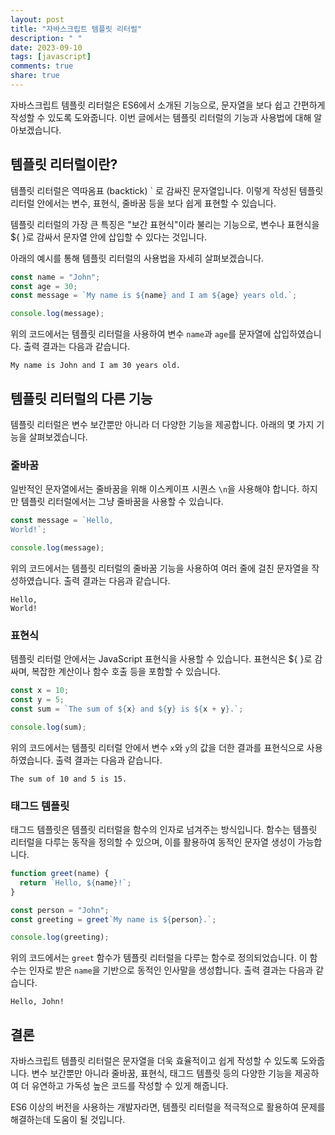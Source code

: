 ```yaml
---
layout: post
title: "자바스크립트 템플릿 리터럴"
description: " "
date: 2023-09-10
tags: [javascript]
comments: true
share: true
---
```


자바스크립트 템플릿 리터럴은 ES6에서 소개된 기능으로, 문자열을 보다 쉽고 간편하게 작성할 수 있도록 도와줍니다. 이번 글에서는 템플릿 리터럴의 기능과 사용법에 대해 알아보겠습니다.

## 템플릿 리터럴이란?

템플릿 리터럴은 역따옴표 (backtick) \` 로 감싸진 문자열입니다. 이렇게 작성된 템플릿 리터럴 안에서는 변수, 표현식, 줄바꿈 등을 보다 쉽게 표현할 수 있습니다. 

템플릿 리터럴의 가장 큰 특징은 "보간 표현식"이라 불리는 기능으로, 변수나 표현식을 ${ }로 감싸서 문자열 안에 삽입할 수 있다는 것입니다. 

아래의 예시를 통해 템플릿 리터럴의 사용법을 자세히 살펴보겠습니다.

```javascript
const name = "John";
const age = 30;
const message = `My name is ${name} and I am ${age} years old.`;

console.log(message);
```

위의 코드에서는 템플릿 리터럴을 사용하여 변수 `name`과 `age`를 문자열에 삽입하였습니다. 출력 결과는 다음과 같습니다.

```
My name is John and I am 30 years old.
```

## 템플릿 리터럴의 다른 기능

템플릿 리터럴은 변수 보간뿐만 아니라 더 다양한 기능을 제공합니다. 아래의 몇 가지 기능을 살펴보겠습니다.

### 줄바꿈

일반적인 문자열에서는 줄바꿈을 위해 이스케이프 시퀀스 `\n`을 사용해야 합니다. 하지만 템플릿 리터럴에서는 그냥 줄바꿈을 사용할 수 있습니다.

```javascript
const message = `Hello,
World!`;

console.log(message);
```

위의 코드에서는 템플릿 리터럴의 줄바꿈 기능을 사용하여 여러 줄에 걸친 문자열을 작성하였습니다. 출력 결과는 다음과 같습니다.

```
Hello,
World!
```

### 표현식

템플릿 리터럴 안에서는 JavaScript 표현식을 사용할 수 있습니다. 표현식은 ${ }로 감싸며, 복잡한 계산이나 함수 호출 등을 포함할 수 있습니다.

```javascript
const x = 10;
const y = 5;
const sum = `The sum of ${x} and ${y} is ${x + y}.`;

console.log(sum);
```

위의 코드에서는 템플릿 리터럴 안에서 변수 `x`와 `y`의 값을 더한 결과를 표현식으로 사용하였습니다. 출력 결과는 다음과 같습니다.

```
The sum of 10 and 5 is 15.
```

### 태그드 템플릿

태그드 템플릿은 템플릿 리터럴을 함수의 인자로 넘겨주는 방식입니다. 함수는 템플릿 리터럴을 다루는 동작을 정의할 수 있으며, 이를 활용하여 동적인 문자열 생성이 가능합니다.

```javascript
function greet(name) {
  return `Hello, ${name}!`;
}

const person = "John";
const greeting = greet`My name is ${person}.`;

console.log(greeting);
```

위의 코드에서는 `greet` 함수가 템플릿 리터럴을 다루는 함수로 정의되었습니다. 이 함수는 인자로 받은 `name`을 기반으로 동적인 인사말을 생성합니다. 출력 결과는 다음과 같습니다.

```
Hello, John!
```

## 결론

자바스크립트 템플릿 리터럴은 문자열을 더욱 효율적이고 쉽게 작성할 수 있도록 도와줍니다. 변수 보간뿐만 아니라 줄바꿈, 표현식, 태그드 템플릿 등의 다양한 기능을 제공하여 더 유연하고 가독성 높은 코드를 작성할 수 있게 해줍니다.

ES6 이상의 버전을 사용하는 개발자라면, 템플릿 리터럴을 적극적으로 활용하여 문제를 해결하는데 도움이 될 것입니다.